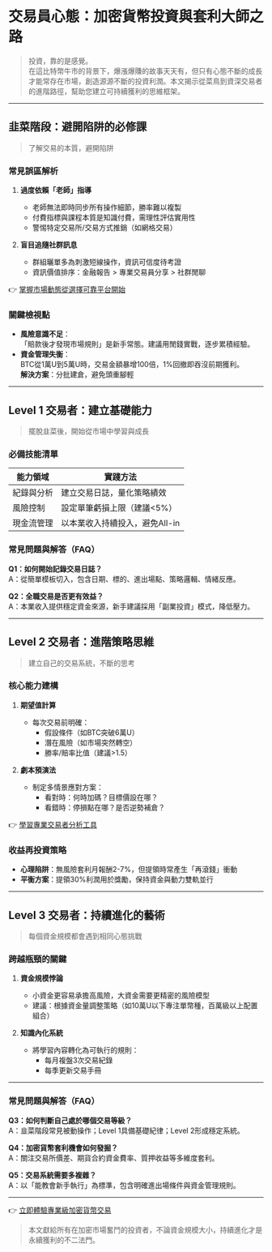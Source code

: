 # 交易員心態：加密貨幣投資與套利大師之路

> 投資，靠的是感覺。  
在這比特幣牛市的背景下，爆漲爆賺的故事天天有，但只有心態不斷的成長才能常存在市場，創造源源不斷的投資利潤。本文揭示從菜鳥到資深交易者的進階路徑，幫助您建立可持續獲利的思維框架。  

---

## 韭菜階段：避開陷阱的必修課

> 了解交易的本質，避開陷阱  

### 常見誤區解析
1. **過度依賴「老師」指導**  
   - 老師無法即時同步所有操作細節，勝率難以複製  
   - 付費指標與課程本質是知識付費，需理性評估實用性  
   - 警惕特定交易所/交易方式推銷（如網格交易）  

2. **盲目追隨社群訊息**  
   - 群組曬單多為刺激短線操作，資訊可信度待考證  
   - 資訊價值排序：金融報告 > 專業交易員分享 > 社群閒聊  

👉 [掌握市場動態從選擇可靠平台開始](https://bit.ly/okx_welcome)  

### 關鍵檢視點
- **風險意識不足**：  
  「賠款後才發現市場規則」是新手常態。建議用閒錢實戰，逐步累積經驗。  
- **資金管理失衡**：  
  BTC從1萬U到5萬U時，交易金額暴增100倍，1%回撤即吞沒前期獲利。  
  **解決方案**：分批建倉，避免頭重腳輕  

---

## Level 1 交易者：建立基礎能力

> 擺脫韭菜後，開始從市場中學習與成長  

### 必備技能清單
| 能力領域       | 實踐方法                     |
|----------------|------------------------------|
| 紀錄與分析     | 建立交易日誌，量化策略績效   |
| 風險控制       | 設定單筆虧損上限（建議<5%）  |
| 現金流管理     | 以本業收入持續投入，避免All-in |

### 常見問題與解答（FAQ）
**Q1：如何開始記錄交易日誌？**  
A：從簡單模板切入，包含日期、標的、進出場點、策略邏輯、情緒反應。  

**Q2：全職交易是否更有效益？**  
A：本業收入提供穩定資金來源，新手建議採用「副業投資」模式，降低壓力。  

---

## Level 2 交易者：進階策略思維

> 建立自己的交易系統，不斷的思考  

### 核心能力建構
1. **期望值計算**  
   - 每次交易前明確：  
     - 假設條件（如BTC突破6萬U）  
     - 潛在風險（如市場突然轉空）  
     - 勝率/賠率比值（建議>1.5）  

2. **劇本預演法**  
   - 制定多情景應對方案：  
     - 看對時：何時加碼？目標價設在哪？  
     - 看錯時：停損點在哪？是否逆勢補倉？  

👉 [學習專業交易者分析工具](https://bit.ly/okx_welcome)  

### 收益再投資策略
- **心理陷阱**：無風險套利月報酬2-7%，但提領時常產生「再滾錢」衝動  
- **平衡方案**：提領30%利潤用於獎勵，保持資金與動力雙軌並行  

---

## Level 3 交易者：持續進化的藝術

> 每個資金規模都會遇到相同心態挑戰  

### 跨越瓶頸的關鍵
1. **資金規模悖論**  
   - 小資金更容易承擔高風險，大資金需要更精密的風險模型  
   - 建議：根據資金量調整策略（如10萬U以下專注單幣種，百萬級以上配置組合）  

2. **知識內化系統**  
   - 將學習內容轉化為可執行的規則：  
     - 每月複盤3次交易紀錄  
     - 每季更新交易手冊  

---

### 常見問題與解答（FAQ）
**Q3：如何判斷自己處於哪個交易等級？**  
A：韭菜階段常見被動操作；Level 1具備基礎紀律；Level 2形成穩定系統。  

**Q4：加密貨幣套利機會如何發掘？**  
A：關注交易所價差、期貨合約資金費率、質押收益等多維度套利。  

**Q5：交易系統需要多複雜？**  
A：以「能教會新手執行」為標準，包含明確進出場條件與資金管理規則。  

---

👉 [立即體驗專業級加密貨幣交易](https://bit.ly/okx_welcome)  

> 本文獻給所有在加密市場奮鬥的投資者，不論資金規模大小，持續進化才是永續獲利的不二法門。